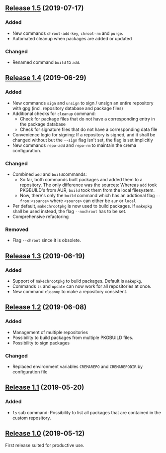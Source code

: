 
## [Release 1.5](https://github.com/mipimipi/crema/releases/tag/1.5) (2019-07-17)

### Added

* New commands `chroot-add-key`, `chroot-rm` and `purge`.
* Automated cleanup when packages are added or updated

### Changed

* Renamed command `build` to `add`.

## [Release 1.4](https://github.com/mipimipi/crema/releases/tag/1.4) (2019-06-29)

### Added

* New commands `sign` and `unsign` to sign / unsign an entire repository with gpg (incl. repository database and package files)
* Additional checks for `cleanup` command:
    * Check for package files that do not have a corresponding entry in the package database
    * Check for signature files that do not have a corresponding data file
* Convenience logic for signing: If a repository is signed, and it shall be changed without but the `--sign` flag isn't set, the flag is set implicitly
* New commands `repo-add` and `repo-rm` to maintain the crema configuration.

### Changed

* Combined `add` and `build`commands:
    * So far, both commands built packages and added them to a repository. The only difference was the sources: Whereas `add` took PKGBUILD's from AUR, `build` took them from the local filesystem.
    * Now, there's only the `build` command which has an addtional flag `--from:<source>` where `<source>` can either be `aur` or `local`
* Per default, `makechrootpkg` is now used to build packages. If `makepkg` shall be used instead, the flag `--nochroot` has to be set.
* Comprehensive refactoring

### Removed

* Flag `--chroot` since it is obsolete.

## [Release 1.3](https://github.com/mipimipi/crema/releases/tag/1.3) (2019-06-19)

### Added

* Support of `makechrootpkg` to build packages. Default is `makepkg`.
* Commands `ls` and `update` can now work for all repositories at once.
* New command `cleanup` to make a repository consistent.

## [Release 1.2](https://github.com/mipimipi/crema/releases/tag/1.2) (2019-06-08)

### Added

* Management of multiple repositories
* Possibility to build packages from multiple PKGBUILD files.
* Possibility to sign packages

### Changed

* Replaced environment variables `CREMAREPO` and `CREMAREPODIR` by configuration file

## [Release 1.1](https://github.com/mipimipi/crema/releases/tag/1.1) (2019-05-20)

### Added

* `ls` sub command: Possibility to list all packages that are contained in the custom repository.


## [Release 1.0](https://github.com/mipimipi/crema/releases/tag/1.0) (2019-05-12)

First release suited for productive use.
